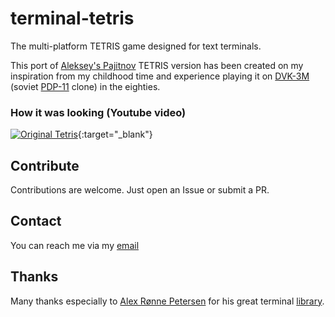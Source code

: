 # terminal-tetris
The multi-platform TETRIS game designed for text terminals.

This port of [Aleksey's Pajitnov](https://en.wikipedia.org/wiki/Alexey_Pajitnov) TETRIS version has been created on my inspiration from my childhood time and experience playing it on  [DVK-3M](http://www.leningrad.su/museum/show_calc.php?n=241&lang=0&test=0) (soviet [PDP-11](https://en.wikipedia.org/wiki/PDP-11) clone) in the eighties.

### How it was looking (Youtube video)

[![Original Tetris](https://img.youtube.com/vi/O0gAgQQHFcQ/0.jpg)](https://www.youtube.com/watch?v=O0gAgQQHFcQ "Original Tetris"){:target="_blank"}

## Contribute
Contributions are welcome. Just open an Issue or submit a PR. 

## Contact
You can reach me via my [email](mailto://semack@gmail.com)

## Thanks
Many thanks especially to [Alex Rønne Petersen](https://github.com/alexrp) for his great terminal [library](https://github.com/alexrp/system-terminal).
